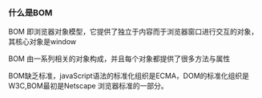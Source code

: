 ### 什么是BOM
BOM 即浏览器对象模型，它提供了独立于内容而于浏览器窗口进行交互的对象，其核心对象是window

BOM 由一系列相关的对象构成，并且每个对象都提供了很多方法与属性

BOM缺乏标准，javaScript语法的标准化组织是ECMA，DOM的标准化组织是W3C,BOM最初是Netscape
浏览器标准的一部分。